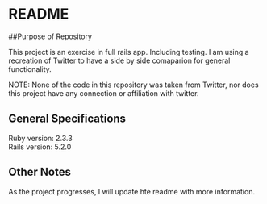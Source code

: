 # README

##Purpose of Repository

This project is an exercise in full rails app. Including testing. I am using a recreation of Twitter to have a side by side comaparion for general functionality.

NOTE: None of the code in this repository was taken from Twitter, nor does this project have any connection or affiliation with twitter.

## General Specifications

Ruby version: 2.3.3  
Rails version: 5.2.0



## Other Notes

As the project progresses, I will update hte readme with more information. 
